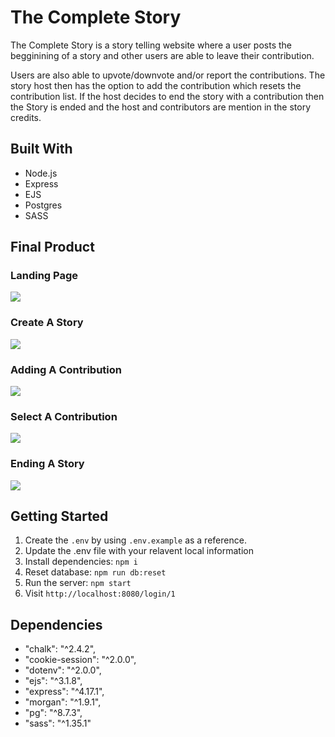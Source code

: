 # The Complete Story

The Complete Story is a story telling website where a user posts the begginining of a story and other users are able to leave their contribution. 

Users are also able to upvote/downvote and/or report the contributions. The story host then has the option to add the contribution which resets the contribution list. If the host decides to end the story with a contribution then the Story is ended and the host and contributors are mention in the story credits.

## Built With
- Node.js
- Express
- EJS
- Postgres
- SASS
## Final Product 
### Landing Page
![](https://media.giphy.com/media/VPCL3RAAXL0xi1TONq/giphy.gif)
### Create A Story
![](https://media.giphy.com/media/Bl3LXTIptWcgSzrTqA/giphy.gif)
### Adding A Contribution
![](https://media.giphy.com/media/388hqa0f1OZbN3jXaY/giphy.gif)
### Select A Contribution
![](https://media.giphy.com/media/RKVtmQr5OV8DHyLJ5c/giphy.gif)
### Ending A Story
![](https://media.giphy.com/media/DvPQrkCtsXB9254y5u/giphy.gif)
## Getting Started

1. Create the `.env` by using `.env.example` as a reference.
2. Update the .env file with your relavent local information 
3. Install dependencies: `npm i`
5. Reset database: `npm run db:reset` 
7. Run the server: `npm start`
8. Visit `http://localhost:8080/login/1`

## Dependencies

- "chalk": "^2.4.2",
- "cookie-session": "^2.0.0",
- "dotenv": "^2.0.0",
- "ejs": "^3.1.8",
- "express": "^4.17.1",
- "morgan": "^1.9.1",
- "pg": "^8.7.3",
- "sass": "^1.35.1"
